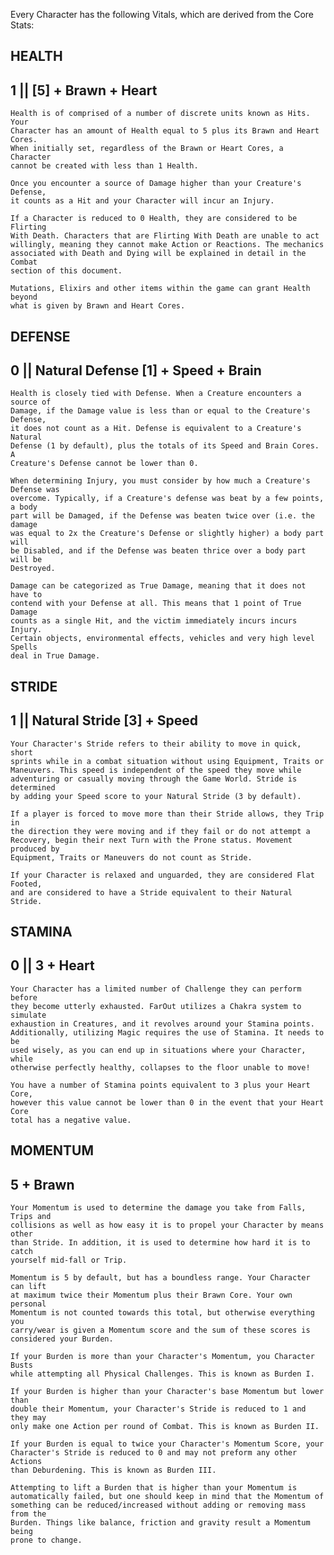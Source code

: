 Every Character has the following Vitals, which are derived from the Core Stats:

HEALTH            
------
1 || [5] + Brawn + Heart  
------------------------

    Health is of comprised of a number of discrete units known as Hits. Your
    Character has an amount of Health equal to 5 plus its Brawn and Heart Cores.
    When initially set, regardless of the Brawn or Heart Cores, a Character
    cannot be created with less than 1 Health.  
    
    Once you encounter a source of Damage higher than your Creature's Defense,
    it counts as a Hit and your Character will incur an Injury.

    If a Character is reduced to 0 Health, they are considered to be Flirting
    With Death. Characters that are Flirting With Death are unable to act
    willingly, meaning they cannot make Action or Reactions. The mechanics
    associated with Death and Dying will be explained in detail in the Combat
    section of this document.

    Mutations, Elixirs and other items within the game can grant Health beyond
    what is given by Brawn and Heart Cores. 


DEFENSE
-------
0 || Natural Defense [1] + Speed + Brain
----------------------------------------
    
    Health is closely tied with Defense. When a Creature encounters a source of
    Damage, if the Damage value is less than or equal to the Creature's Defense,
    it does not count as a Hit. Defense is equivalent to a Creature's Natural
    Defense (1 by default), plus the totals of its Speed and Brain Cores. A
    Creature's Defense cannot be lower than 0.

    When determining Injury, you must consider by how much a Creature's Defense was
    overcome. Typically, if a Creature's defense was beat by a few points, a body
    part will be Damaged, if the Defense was beaten twice over (i.e. the damage
    was equal to 2x the Creature's Defense or slightly higher) a body part will
    be Disabled, and if the Defense was beaten thrice over a body part will be
    Destroyed.

    Damage can be categorized as True Damage, meaning that it does not have to
    contend with your Defense at all. This means that 1 point of True Damage
    counts as a single Hit, and the victim immediately incurs incurs Injury.
    Certain objects, environmental effects, vehicles and very high level Spells
    deal in True Damage.

STRIDE 
------
1 || Natural Stride [3] + Speed 
-------------------------------

    Your Character's Stride refers to their ability to move in quick, short
    sprints while in a combat situation without using Equipment, Traits or
    Maneuvers. This speed is independent of the speed they move while
    adventuring or casually moving through the Game World. Stride is determined
    by adding your Speed score to your Natural Stride (3 by default). 
    
    If a player is forced to move more than their Stride allows, they Trip in
    the direction they were moving and if they fail or do not attempt a
    Recovery, begin their next Turn with the Prone status. Movement produced by
    Equipment, Traits or Maneuvers do not count as Stride. 
    
    If your Character is relaxed and unguarded, they are considered Flat Footed,
    and are considered to have a Stride equivalent to their Natural Stride.

STAMINA 
-------
0 || 3 + Heart
--------------

    Your Character has a limited number of Challenge they can perform before
    they become utterly exhausted. FarOut utilizes a Chakra system to simulate
    exhaustion in Creatures, and it revolves around your Stamina points.
    Additionally, utilizing Magic requires the use of Stamina. It needs to be
    used wisely, as you can end up in situations where your Character, while
    otherwise perfectly healthy, collapses to the floor unable to move!

    You have a number of Stamina points equivalent to 3 plus your Heart Core,
    however this value cannot be lower than 0 in the event that your Heart Core
    total has a negative value. 

MOMENTUM
--------
5 + Brawn
---------

    Your Momentum is used to determine the damage you take from Falls, Trips and
    collisions as well as how easy it is to propel your Character by means other
    than Stride. In addition, it is used to determine how hard it is to catch
    yourself mid-fall or Trip. 
    
    Momentum is 5 by default, but has a boundless range. Your Character can lift
    at maximum twice their Momentum plus their Brawn Core. Your own personal
    Momentum is not counted towards this total, but otherwise everything you
    carry/wear is given a Momentum score and the sum of these scores is
    considered your Burden. 
    
    If your Burden is more than your Character's Momentum, you Character Busts
    while attempting all Physical Challenges. This is known as Burden I.
    
    If your Burden is higher than your Character's base Momentum but lower than
    double their Momentum, your Character's Stride is reduced to 1 and they may
    only make one Action per round of Combat. This is known as Burden II. 
    
    If your Burden is equal to twice your Character's Momentum Score, your
    Character's Stride is reduced to 0 and may not preform any other Actions
    than Deburdening. This is known as Burden III.

    Attempting to lift a Burden that is higher than your Momentum is
    automatically failed, but one should keep in mind that the Momentum of
    something can be reduced/increased without adding or removing mass from the
    Burden. Things like balance, friction and gravity result a Momentum being
    prone to change.
